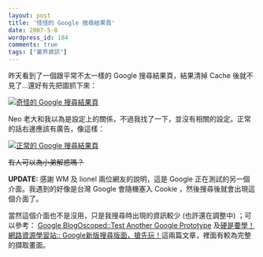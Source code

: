 ```yaml
---
layout: post
title: '怪怪的 Google 搜尋結果頁'
date: 2007-5-8
wordpress_id: 184
comments: true
tags: ["業界資訊"]
---
```


昨天看到了一個跟平常不太一樣的 Google 搜尋結果頁，結果清掉 Cache 後就不見了...還好有先把圖抓下來：

[![奇怪的 Google 搜尋結果頁](/resources/strange_google_search_result.png)](/resources/strange_google_search_result.png)

Neo 老大和我以為是設定上的關係，不過我找了一下，並沒有相關的設定。正常的話右邊應該有廣告，像這樣：

[![正常的 Google 搜尋結果頁](/resources/normal_google_search_result.png)](/resources/normal_google_search_result.png)

<del>有人可以為小弟解惑嗎？</del>

<strong>UPDATE:</strong> 感謝 WM 及 lionel 兩位網友的說明，這是 Google 正在測試的另一個介面。我遇到的好像是台灣 Google 會隨機塞入 Cookie ，然後搜尋後就會出現這個介面了。

當然這個介面也不是沒用，只是我搜尋時出現的資訊較少 (也許還在調整中) ；可以參考： [Google BlogOscoped::Test Another Google Prototype](http://blog.outer-court.com/archive/2007-05-04-n11.html) 及[硬是要學！網路資源學習站:: Google新版搜尋版面，搶先玩！](http://soft.onlyone.idv.tw/article.asp?id=185)這兩篇文章，裡面有較為完整的擷取畫面。
